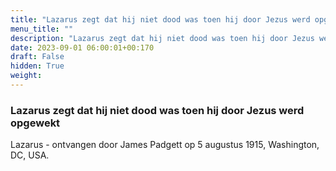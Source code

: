 ```yaml
---
title: "Lazarus zegt dat hij niet dood was toen hij door Jezus werd opgewekt"
menu_title: ""
description: "Lazarus zegt dat hij niet dood was toen hij door Jezus werd opgewekt"
date: 2023-09-01 06:00:01+00:170
draft: False
hidden: True
weight:
---
```

### Lazarus zegt dat hij niet dood was toen hij door Jezus werd opgewekt

Lazarus - ontvangen door James Padgett op 5 augustus 1915, Washington, DC, USA.

